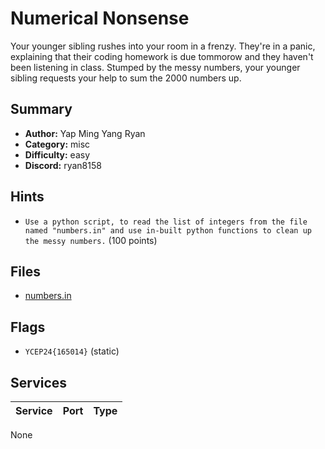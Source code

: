 # Numerical Nonsense
Your younger sibling rushes into your room in a frenzy. They're in a panic, explaining that their coding homework is due tommorow and they haven't been listening in class. Stumped by the messy numbers, your younger sibling requests your help to sum the 2000 numbers up.

## Summary
- **Author:** Yap Ming Yang Ryan
- **Category:** misc
- **Difficulty:** easy
- **Discord:** ryan8158

## Hints
- `Use a python script, to read the list of integers from the file named "numbers.in" and use in-built python functions to clean up the messy numbers.` (100 points)

## Files
- [numbers.in](dist\numbers.in)

## Flags
- `YCEP24{165014}` (static)

## Services
| Service | Port | Type |
| ------- | ---- | ---- |
None
